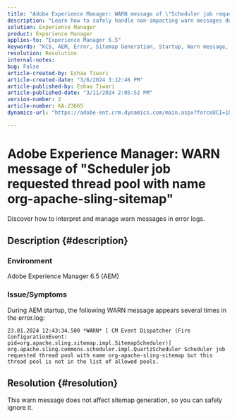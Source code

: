 ```yaml
---
title: "Adobe Experience Manager: WARN message of \"Scheduler job requested thread pool with name org-apache-sling-sitemap\""
description: "Learn how to safely handle non-impacting warn messages during AEM startup."
solution: Experience Manager
product: Experience Manager
applies-to: "Experience Manager 6.5"
keywords: "KCS, AEM, Error, Sitemap Generation, Startup, Warn message, Error.log, Thread pool"
resolution: Resolution
internal-notes: 
bug: False
article-created-by: Eshaa Tiwari
article-created-date: "3/6/2024 3:12:46 PM"
article-published-by: Eshaa Tiwari
article-published-date: "3/11/2024 2:05:52 PM"
version-number: 2
article-number: KA-23665
dynamics-url: "https://adobe-ent.crm.dynamics.com/main.aspx?forceUCI=1&pagetype=entityrecord&etn=knowledgearticle&id=ce4145f6-cbdb-ee11-904d-6045bd006b4b"

---
```

# Adobe Experience Manager: WARN message of "Scheduler job requested thread pool with name org-apache-sling-sitemap"


Discover how to interpret and manage warn messages in error logs.

## Description {#description}


### <b>Environment</b>

Adobe Experience Manager 6.5 (AEM)

### Issue/Symptoms

During AEM startup, the following WARN message appears several times in the error.log:


```
23.01.2024 12:43:34.500 *WARN* [ CM Event Dispatcher (Fire ConfigurationEvent: pid=org.apache.sling.sitemap.impl.SitemapScheduler)]  org.apache.sling.commons.scheduler.impl.QuartzScheduler Scheduler job requested thread pool with name org-apache-sling-sitemap but this thread pool is not in the list of allowed pools.
```





## Resolution {#resolution}


This warn message does not affect sitemap generation, so you can safely ignore it.
